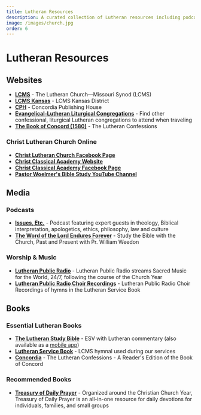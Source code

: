 ```yaml
---
title: Lutheran Resources
description: A curated collection of Lutheran resources including podcasts, videos, books, and websites.
image: /images/church.jpg
order: 6
---
```


# Lutheran Resources

## Websites

- **<a href="https://www.lcms.org" target="_blank">LCMS</a>** - The Lutheran Church—Missouri Synod (LCMS)
- **<a href="https://kslcms.org/" target="_blank">LCMS Kansas</a>** - LCMS Kansas District
- **<a href="https://www.cph.org" target="_blank">CPH</a>** - Concordia Publishing House
- **<a href="https://www.lutheranliturgy.org/" target="_blank">Evangelical-Lutheran Liturgical Congregations</a>** - Find other confessional, liturgical Lutheran congregations to attend when traveling
- **<a href="https://thebookofconcord.org/" target="_blank">The Book of Concord (1580)</a>** - The Lutheran Confessions

### Christ Lutheran Church Online

- **<a href="https://www.facebook.com/people/Christ-Lutheran-Church-Missouri-Synod/100064606092871/" target="_blank">Christ Lutheran Church Facebook Page</a>**
- **<a href="https://www.christclassicalmanhattan.org" target="_blank">Christ Classical Academy Website</a>**
- **<a href="https://www.facebook.com/people/Christ-Classical-Academy-Manhattan-KS/61572215054968/" target="_blank">Christ Classical Academy Facebook Page</a>**
- **<a href="https://www.youtube.com/@jwoelmer" target="_blank">Pastor Woelmer's Bible Study YouTube Channel</a>**

## Media

### Podcasts
- **<a href="https://issuesetc.org/" target="_blank">Issues, Etc.</a>** - Podcast featuring expert guests in theology, Biblical interpretation, apologetics, ethics, philosophy, law and culture
- **<a href="https://thewordendures.org/" target="_blank">The Word of the Lord Endures Forever</a>** - Study the Bible with the Church, Past and Present with Pr. William Weedon

### Worship & Music
- **<a href="https://lutheranpublicradio.org/" target="_blank">Lutheran Public Radio</a>** - Lutheran Public Radio streams Sacred Music for the World, 24/7, following the course of the Church Year
- **<a href="https://www.youtube.com/playlist?list=PL25VGM2PKRc9YRXq2iU4QI-oSN8gS9Wtj" target="_blank">Lutheran Public Radio Choir Recordings</a>** - Lutheran Public Radio Choir Recordings of hymns in the Lutheran Service Book

## Books

### Essential Lutheran Books

- **<a href="https://www.cph.org/the-lutheran-study-bible-hardback" target="_blank">The Lutheran Study Bible</a>** - ESV with Lutheran commentary (also available as a <a href="https://www.cph.org/the-lutheran-study-bible-app" target="_blank">mobile app</a>)
- **<a href="https://www.cph.org/lutheran-service-book-pew-edition" target="_blank">Lutheran Service Book</a>** - LCMS hymnal used during our services
- **<a href="https://www.cph.org/concordia-the-lutheran-confessions-a-readers-edition-of-the-book-of-concord-2nd-edition" target="_blank">Concordia</a>** - The Lutheran Confessions - A Reader's Edition of the Book of Concord

### Recommended Books

- **<a href="https://www.cph.org/treasury-of-daily-prayer-regular-edition" target="_blank">Treasury of Daily Prayer</a>** - Organized around the Christian Church Year, Treasury of Daily Prayer is an all-in-one resource for daily devotions for individuals, families, and small groups